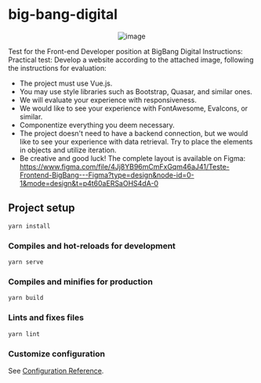 # big-bang-digital
<div align="center">

  ![image](https://github.com/HederAlves/big-bang-digital/assets/83372052/be6122f3-2a4e-4379-971c-512756f3fd1f)

</div>

Test for the Front-end Developer position at BigBang Digital
Instructions:
Practical test:
Develop a website according to the attached image, following the instructions for evaluation:
- The project must use Vue.js.
- You may use style libraries such as Bootstrap, Quasar, and similar ones.
- We will evaluate your experience with responsiveness.
- We would like to see your experience with FontAwesome, EvaIcons, or similar.
- Componentize everything you deem necessary.
- The project doesn't need to have a backend connection, but we would like to see your experience with data retrieval. Try to place the elements in objects and utilize iteration.
- Be creative and good luck!
The complete layout is available on Figma: https://www.figma.com/file/4Jj8YB96mCmFxGqm46aJ41/Teste-Frontend-BigBang---Figma?type=design&node-id=0-1&mode=design&t=p4t60aERSaOHS4dA-0
## Project setup
```
yarn install
```

### Compiles and hot-reloads for development
```
yarn serve
```

### Compiles and minifies for production
```
yarn build
```

### Lints and fixes files
```
yarn lint
```

### Customize configuration
See [Configuration Reference](https://cli.vuejs.org/config/).
